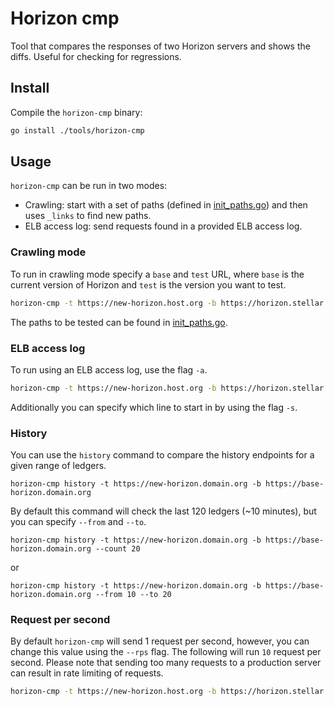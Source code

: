 # Horizon cmp

Tool that compares the responses of two Horizon servers and shows the diffs.
Useful for checking for regressions.

## Install

Compile the `horizon-cmp` binary:

```bash
go install ./tools/horizon-cmp
```

## Usage

`horizon-cmp` can be run in two modes:

- Crawling: start with a set of paths (defined in [init_paths.go](https://github.com/pownieh/stellar_go/blob/master/tools/horizon-cmp/init_paths.go)) and then uses `_links` to find new paths.
- ELB access log: send requests found in a provided ELB access log.

### Crawling mode

To run in crawling mode specify a `base` and `test` URL, where `base` is the current version of Horizon and `test` is the version you want to test.

```bash
horizon-cmp -t https://new-horizon.host.org -b https://horizon.stellar.org
```

The paths to be tested can be found in [init_paths.go](https://github.com/pownieh/stellar_go/blob/master/tools/horizon-cmp/init_paths.go).

### ELB access log

To run using an ELB access log, use the flag `-a`.

```bash
horizon-cmp -t https://new-horizon.host.org -b https://horizon.stellar.org -a ./elb_access.log
```

Additionally you can specify which line to start in by using the flag `-s`.

### History

You can use the `history` command to compare the history endpoints for a given range of ledgers.

```
horizon-cmp history -t https://new-horizon.domain.org -b https://base-horizon.domain.org
```

By default this command will check the last 120 ledgers (~10 minutes), but you can specify `--from` and `--to`.

```
horizon-cmp history -t https://new-horizon.domain.org -b https://base-horizon.domain.org --count 20
```

or

```
horizon-cmp history -t https://new-horizon.domain.org -b https://base-horizon.domain.org --from 10 --to 20
```


### Request per second

By default `horizon-cmp` will send 1 request per second, however, you can change this value using the `--rps` flag.  The following will run `10` request per second. Please note that sending too many requests to a production server can result in rate limiting of requests.

```bash
horizon-cmp -t https://new-horizon.host.org -b https://horizon.stellar.org --rps 10
```
